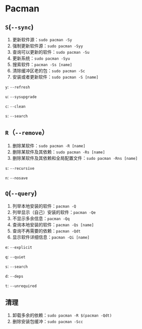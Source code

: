 # Pacman

## `S`(`--sync`)

1. 更新软件源：`sudo pacman -Sy`
2. 强制更新软件源：`sudo pacman -Syy`
3. 查询可以更新的软件：`sudo pacman -Su`
4. 更新系统：`sudo pacman -Syu`
5. 搜索软件：`pacman -Ss [name]`
6. 清除缓冲区老的包：`sudo pacman -Sc`
7. 安装或者更新软件：`sudo pacman -S [name]`

`y`: `--refresh`

`u`: `--sysupgrade`

`c`: `--clean`

`s`: `--search`

## `R`（`--remove`）

1. 删除某软件：`sudo pacman -R [name]`
2. 删除某软件及其依赖：`sudo pacman -Rs [name]`
3. 删除某软件及其依赖和全局配置文件：`sudo pacman -Rns [name]`

`s`: `--recursive`

`n`: `--nosave`

## `Q`(`--query`)

1. 列举本地安装的软件：`pacman -Q`
2. 列举显示（自己）安装的软件：`pacman -Qe`
3. 不显示多余信息：`pacman -Qq`
4. 查询本地安装的软件：`pacman -Qs [name]`
5. 查询不再需要的依赖：`pacman -Qdt`
6. 显示软件详细信息：`pacman -Qi [name]`

`e`: `--explicit`

`q`: `--quiet`

`s`: `--search`

`d`: `--deps`

`t`: `--unrequired`

## 清理

1. 卸载多余的依赖：`sudo pacman -R $(pacman -Qdt)`
2. 删除安装包缓冲：`sudo pacman -Scc`
